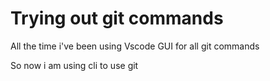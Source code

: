 # Trying out git commands

All the time i've been using Vscode GUI for all git commands

So now i am using cli to use git